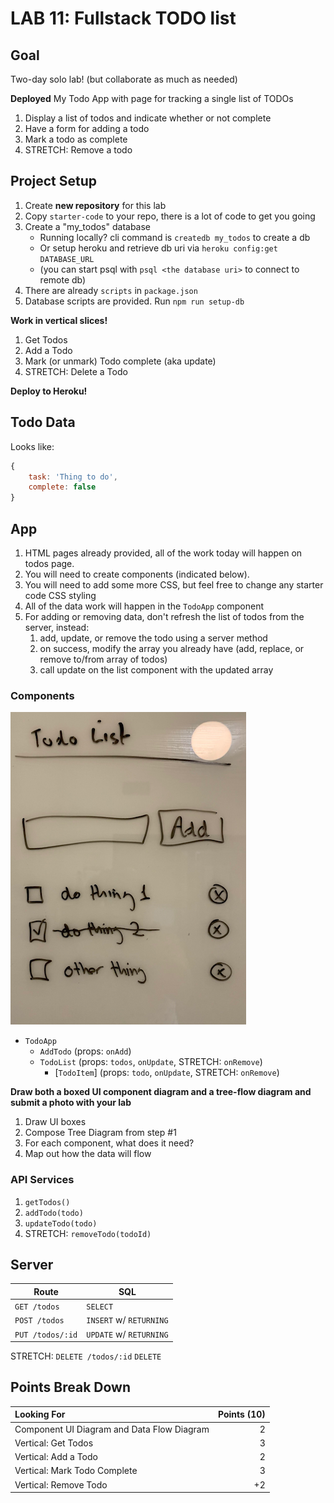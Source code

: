LAB 11: Fullstack TODO list
===

## Goal

Two-day solo lab! (but collaborate as much as needed)

**Deployed** My Todo App with page for tracking a single list of TODOs

1. Display a list of todos and indicate whether or not complete
1. Have a form for adding a todo
1. Mark a todo as complete
1. STRETCH: Remove a todo

## Project Setup

1. Create **new repository** for this lab
1. Copy `starter-code` to your repo, there is a lot of code to get you going
1. Create a "my_todos" database
    - Running locally? cli command is `createdb my_todos` to create a db
    - Or setup heroku and retrieve db uri via `heroku config:get DATABASE_URL`
    - (you can start psql with `psql <the database uri>` to connect to remote db)
1. There are already `scripts` in `package.json`
1. Database scripts are provided. Run `npm run setup-db`

**Work in vertical slices!**
1. Get Todos
1. Add a Todo
1. Mark (or unmark) Todo complete (aka update) 
1. STRETCH: Delete a Todo

**Deploy to Heroku!**

## Todo Data

Looks like:

```js
{
    task: 'Thing to do',
    complete: false
}
```

## App

1. HTML pages already provided, all of the work today will happen on todos page. 
1. You will need to create components (indicated below).
1. You will need to add some more CSS, but feel free to change any starter code CSS styling
1. All of the data work will happen in the `TodoApp` component
1. For adding or removing data, don't refresh the list of todos from the server, instead:
    1. add, update, or remove the todo using a server method
    1. on success, modify the array you already have (add, replace, or remove to/from array of todos)
    1. call update on the list component with the updated array

### Components

![todo example](todo.png)

- `TodoApp`
    - `AddTodo` (props: `onAdd`)
    - `TodoList` (props: `todos`, `onUpdate`, STRETCH: `onRemove`)
        - [`TodoItem`] (props: `todo`, `onUpdate`, STRETCH: `onRemove`)
    
**Draw both a boxed UI component diagram and a tree-flow diagram and submit a photo with your lab**

1. Draw UI boxes
1. Compose Tree Diagram from step #1
1. For each component, what does it need?
1. Map out how the data will flow

### API Services

1. `getTodos()`
1. `addTodo(todo)`
1. `updateTodo(todo)`
1. STRETCH: `removeTodo(todoId)`

## Server 

Route | SQL
---|---
`GET /todos` | `SELECT`
`POST /todos` | `INSERT` w/ `RETURNING`
`PUT /todos/:id` | `UPDATE` w/ `RETURNING`
STRETCH: `DELETE /todos/:id` `DELETE`

## Points Break Down

Looking For | Points (10)
:--|--:
Component UI Diagram and Data Flow Diagram | 2
Vertical: Get Todos | 3
Vertical: Add a Todo | 2
Vertical: Mark Todo Complete | 3
Vertical: Remove Todo | +2
